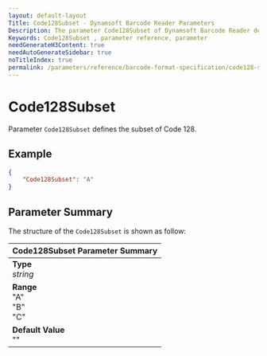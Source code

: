```yaml
---
layout: default-layout
Title: Code128Subset - Dynamsoft Barcode Reader Parameters
Description: The parameter Code128Subset of Dynamsoft Barcode Reader defines the subset of Code 128.
Keywords: Code128Subset , parameter reference, parameter
needGenerateH3Content: true
needAutoGenerateSidebar: true
noTitleIndex: true
permalink: /parameters/reference/barcode-format-specification/code128-subset.html
---
```


# Code128Subset

Parameter `Code128Subset` defines the subset of Code 128.

## Example

```json
{
    "Code128Subset": "A"
}
```

## Parameter Summary

The structure of the `Code128Subset` is shown as follow:

| Code128Subset  Parameter Summary |
| :--------------------------------- |
| **Type**<br>*string* |
| **Range**<br>"A"<br>"B"<br>"C" |
| **Default Value**<br> ""|

